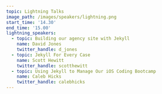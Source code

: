 ```yaml
---
topic: Lightning Talks
image_path: /images/speakers/lightning.png
start_time: '14.30'
end_time: '15.00'
lightning_speakers:
  - topic: Building our agency site with Jekyll
    name: David Jones
    twitter_handle: d_jones
  - topic: Jekyll For Every Case
    name: Scott Hewitt
    twitter_handle: scotthewitt
  - topic: Using Jekyll to Manage Our iOS Coding Bootcamp
    name: Caleb Hicks
    twitter_handle: calebhicks
---
```

